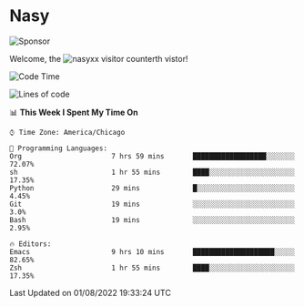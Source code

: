 # Nasy

<!--
<p align="center">
<img height="200" src="https://github-readme-stats.vercel.app/api?username=nasyxx&count_private=true&show_icons=true&theme=dracula&include_all_commits=true"/>
<img height="200" src="https://github-readme-stats.vercel.app/api/top-langs/?username=nasyxx&theme=dracula&hide=html,jupyter+notebook&count_private=true&show_icons=true"/>
</p>

  
----------------
-->

![Sponsor](https://img.shields.io/static/v1.svg?label=Sponsor&message=%E2%9D%A4&logo=GitHub&style=flat&color=pink)
 
Welcome, the ![nasyxx visitor counter](https://count.getloli.com/get/@nasyxx?theme=rule34)th vistor!
 
<!--START_SECTION:waka-->
![Code Time](http://img.shields.io/badge/Code%20Time-2%2C534%20hrs%2048%20mins-blue)

![Lines of code](https://img.shields.io/badge/From%20Hello%20World%20I%27ve%20Written-5%20Million%20lines%20of%20code-blue)

📊 **This Week I Spent My Time On** 

```text
⌚︎ Time Zone: America/Chicago

💬 Programming Languages: 
Org                      7 hrs 59 mins       ██████████████████░░░░░░░   72.07% 
sh                       1 hr 55 mins        ████░░░░░░░░░░░░░░░░░░░░░   17.35% 
Python                   29 mins             █░░░░░░░░░░░░░░░░░░░░░░░░   4.45% 
Git                      19 mins             ░░░░░░░░░░░░░░░░░░░░░░░░░   3.0% 
Bash                     19 mins             ░░░░░░░░░░░░░░░░░░░░░░░░░   2.95%

🔥 Editors: 
Emacs                    9 hrs 10 mins       ████████████████████░░░░░   82.65% 
Zsh                      1 hr 55 mins        ████░░░░░░░░░░░░░░░░░░░░░   17.35%

```


 Last Updated on 01/08/2022 19:33:24 UTC
<!--END_SECTION:waka-->

<!-- ![visitors](https://visitor-badge.laobi.icu/badge?page_id=nasyxx.nasyxx) -->
